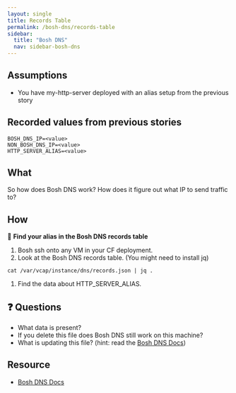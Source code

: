 ```yaml
---
layout: single
title: Records Table
permalink: /bosh-dns/records-table
sidebar:
  title: "Bosh DNS"
  nav: sidebar-bosh-dns
---
```


## Assumptions
- You have my-http-server deployed with an alias setup from the previous story

## Recorded values from previous stories
```
BOSH_DNS_IP=<value>
NON_BOSH_DNS_IP=<value>
HTTP_SERVER_ALIAS=<value>
```

## What
So how does Bosh DNS work? How does it figure out what IP to send traffic to?

## How

📝 **Find your alias in the Bosh DNS records table**

1. Bosh ssh onto any VM in your CF deployment.
1. Look at the Bosh DNS records table. (You might need to install jq)
 ```
cat /var/vcap/instance/dns/records.json | jq .
```
1. Find the data about HTTP_SERVER_ALIAS.

## ❓ Questions
* What data is present?
* If you delete this file does Bosh DNS still work on this machine?
* What is updating this file? (hint: read the [Bosh DNS
  Docs](https://bosh.io/docs/dns/))

## Resource
* [Bosh DNS Docs](https://bosh.io/docs/dns/)
